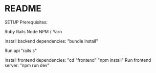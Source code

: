 # README

SETUP
Prerequisites:

Ruby
Rails
Node
NPM / Yarn

Install backend dependencies:
"bundle install"

Run api
"rails s"

Install frontend dependencies:
"cd "frontend"
"npm install"
Run frontend server:
"npm run dev"
